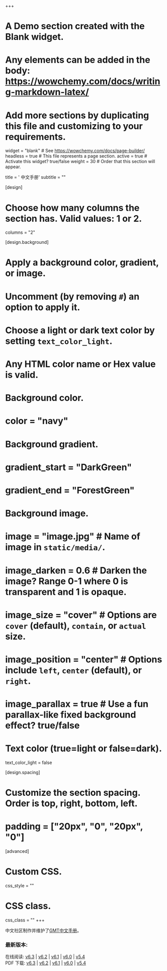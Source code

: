 +++
# A Demo section created with the Blank widget.
# Any elements can be added in the body: https://wowchemy.com/docs/writing-markdown-latex/
# Add more sections by duplicating this file and customizing to your requirements.

widget = "blank"  # See https://wowchemy.com/docs/page-builder/
headless = true  # This file represents a page section.
active = true  # Activate this widget? true/false
weight = 30  # Order that this section will appear.

title = '<i class="fas fa-book"></i> 中文手册'
subtitle = ""

[design]
  # Choose how many columns the section has. Valid values: 1 or 2.
  columns = "2"

[design.background]
  # Apply a background color, gradient, or image.
  #   Uncomment (by removing `#`) an option to apply it.
  #   Choose a light or dark text color by setting `text_color_light`.
  #   Any HTML color name or Hex value is valid.

  # Background color.
  # color = "navy"

  # Background gradient.
  # gradient_start = "DarkGreen"
  # gradient_end = "ForestGreen"

  # Background image.
  # image = "image.jpg"  # Name of image in `static/media/`.
  # image_darken = 0.6  # Darken the image? Range 0-1 where 0 is transparent and 1 is opaque.
  # image_size = "cover"  #  Options are `cover` (default), `contain`, or `actual` size.
  # image_position = "center"  # Options include `left`, `center` (default), or `right`.
  # image_parallax = true  # Use a fun parallax-like fixed background effect? true/false

  # Text color (true=light or false=dark).
  text_color_light = false

[design.spacing]
  # Customize the section spacing. Order is top, right, bottom, left.
  # padding = ["20px", "0", "20px", "0"]

[advanced]
 # Custom CSS.
 css_style = ""

 # CSS class.
 css_class = ""
+++

中文社区制作并维护了[GMT中文手册](https://docs.gmt-china.org/)。

### 最新版本:

<i class="fab fa-html5"></i>
在线阅读:
[v6.3](https://docs.gmt-china.org/latest/) |
[v6.2](https://docs.gmt-china.org/6.2/) |
[v6.1](https://docs.gmt-china.org/6.1/) |
[v6.0](https://docs.gmt-china.org/6.0/) |
[v5.4](https://docs.gmt-china.org/5.4/)
<br>
<i class="far fa-file-pdf"></i>
PDF 下载:
[v6.3](https://docs.gmt-china.org/6.3/GMT_docs.pdf) |
[v6.2](https://docs.gmt-china.org/6.2/GMT_docs.pdf) |
[v6.1](https://docs.gmt-china.org/6.1/GMT_docs.pdf) |
[v6.0](https://docs.gmt-china.org/6.0/GMT_docs.pdf) |
[v5.4](https://docs.gmt-china.org/5.4/GMT_docs.pdf)
